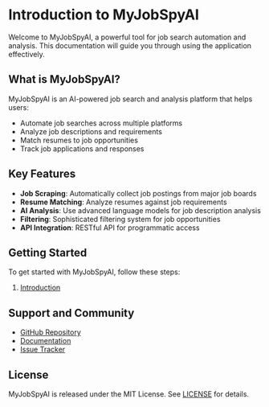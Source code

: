 # Introduction to MyJobSpyAI

Welcome to MyJobSpyAI, a powerful tool for job search automation and analysis. This documentation will guide you through using the application effectively.

## What is MyJobSpyAI?

MyJobSpyAI is an AI-powered job search and analysis platform that helps users:
- Automate job searches across multiple platforms
- Analyze job descriptions and requirements
- Match resumes to job opportunities
- Track job applications and responses

## Key Features

- **Job Scraping**: Automatically collect job postings from major job boards
- **Resume Matching**: Analyze resumes against job requirements
- **AI Analysis**: Use advanced language models for job description analysis
- **Filtering**: Sophisticated filtering system for job opportunities
- **API Integration**: RESTful API for programmatic access

## Getting Started

To get started with MyJobSpyAI, follow these steps:

1. [Introduction](../index.md)

## Support and Community

- [GitHub Repository](https://github.com/yourusername/myjobspyai)
- [Documentation](https://myjobspyai.readthedocs.io)
- [Issue Tracker](https://github.com/yourusername/myjobspyai/issues)

## License

MyJobSpyAI is released under the MIT License. See [LICENSE](../license.md) for details.
